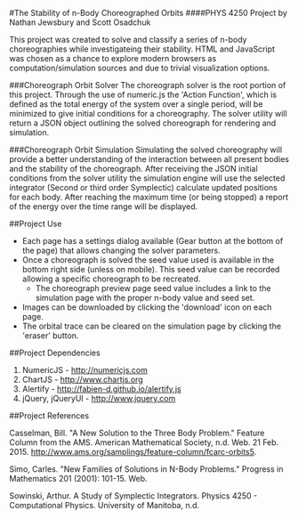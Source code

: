 #The Stability of n-Body Choreographed Orbits
####PHYS 4250 Project by Nathan Jewsbury and Scott Osadchuk

This project was created to solve and classify a series of n-body choreographies while investigateing their stability.  HTML and JavaScript was chosen as a chance to explore modern browsers as computation/simulation sources and due to trivial visualization options.  

###Choreograph Orbit Solver
The choreograph solver is the root portion of this project.  Through the use of numeric.js the 'Action Function', which is defined as the total energy of the system over a single period, will be minimized to give initial conditions for a choreography.  The solver utility will return a JSON object outlining the solved choreograph for rendering and simulation.

###Choreograph Orbit Simulation
Simulating the solved choreography will provide a better understanding of the interaction between all present bodies and the stability of the choreograph.  After receiving the JSON initial conditions from the solver utility the simulation engine will use the selected integrator (Second or third order Symplectic) calculate updated positions for each body.  After reaching the maximum time (or being stopped) a report of the energy over the time range will be displayed.

##Project Use

* Each page has a settings dialog available (Gear button at the bottom of the page) that allows changing the solver parameters.  
* Once a choreograph is solved the seed value used is available in the bottom right side (unless on mobile).  This seed value can be recorded allowing a specific choreograph to be recreated.
  * The choreograph preview page seed value includes a link to the simulation page with the proper n-body value and seed set.
* Images can be downloaded by clicking the 'download' icon on each page.
* The orbital trace can be cleared on the simulation page by clicking the 'eraser' button.


##Project Dependencies

1. NumericJS - http://numericjs.com
2. ChartJS - http://www.chartjs.org
3. Alertify - http://fabien-d.github.io/alertify.js
4. jQuery, jQueryUI - http://www.jquery.com

##Project References

Casselman, Bill. "A New Solution to the Three Body Problem." Feature Column from the AMS. American Mathematical Society, n.d. Web. 21 Feb. 2015. <http://www.ams.org/samplings/feature-column/fcarc-orbits5>.

Simo, Carles. "New Families of Solutions in N-Body Problems." Progress in Mathematics 201 (2001): 101-15. Web.

Sowinski, Arthur. A Study of Symplectic Integrators. Physics 4250 - Computational Physics. University of Manitoba, n.d.
